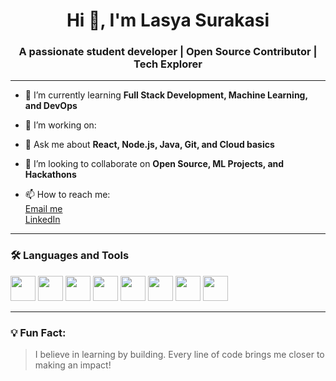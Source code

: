<h1 align="center">Hi 👋, I'm Lasya Surakasi</h1>
<h3 align="center">A passionate student developer | Open Source Contributor | Tech Explorer</h3>

---

- 🌱 I’m currently learning **Full Stack Development, Machine Learning, and DevOps**

- 🔭 I’m working on:  
  

- 💬 Ask me about **React, Node.js, Java, Git, and Cloud basics**

- 👯 I’m looking to collaborate on **Open Source, ML Projects, and Hackathons**

- 📫 How to reach me:  
  [Email me](mailto:lasyasurakasi@gmail.com)  
  [LinkedIn](https://www.linkedin.com/in/lasya-surakasi-a754b6244/  )
  

---

### 🛠️ Languages and Tools

<p align="left">
  <img src="https://cdn.jsdelivr.net/gh/devicons/devicon/icons/react/react-original.svg" width="40" height="40"/>
  <img src="https://cdn.jsdelivr.net/gh/devicons/devicon/icons/nodejs/nodejs-original.svg" width="40" height="40"/>
  <img src="https://cdn.jsdelivr.net/gh/devicons/devicon/icons/javascript/javascript-original.svg" width="40" height="40"/>
  <img src="https://cdn.jsdelivr.net/gh/devicons/devicon/icons/java/java-original.svg" width="40" height="40"/>
  <img src="https://cdn.jsdelivr.net/gh/devicons/devicon/icons/mysql/mysql-original.svg" width="40" height="40"/>
  <img src="https://cdn.jsdelivr.net/gh/devicons/devicon/icons/git/git-original.svg" width="40" height="40"/>
  <img src="https://cdn.jsdelivr.net/gh/devicons/devicon/icons/github/github-original.svg" width="40" height="40"/>
  <img src="https://cdn.jsdelivr.net/gh/devicons/devicon/icons/figma/figma-original.svg" width="40" height="40"/>
</p>




---

### 💡 Fun Fact:
> I believe in learning by building. Every line of code brings me closer to making an impact!

